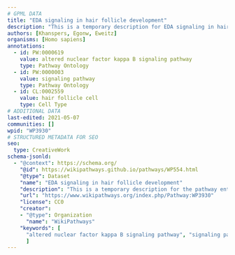 ```yaml
---
# GPML DATA
title: "EDA signaling in hair follicle development"
description: "This is a temporary description for EDA signaling in hair follicle development"
authors: [Khanspers, Egonw, Eweitz]
organisms: [Homo sapiens]
annotations:
  - id: PW:0000619
    value: altered nuclear factor kappa B signaling pathway
    type: Pathway Ontology
  - id: PW:0000003
    value: signaling pathway
    type: Pathway Ontology
  - id: CL:0002559
    value: hair follicle cell
    type: Cell Type
# ADDITIONAL DATA
last-edited: 2021-05-07
communities: []
wpid: "WP3930"
# STRUCTURED METADATA FOR SEO
seo:
  type: CreativeWork
schema-jsonld:
  - "@context": https://schema.org/
    "@id": https://wikipathways.github.io/pathways/WP554.html
    "@type": Dataset
    "name": "EDA signaling in hair follicle development"
    "description": "This is a temporary description for the pathway entitled: EDA signaling in hair follicle development"
    "url": "https://www.wikipathways.org/index.php/Pathway:WP3930"
    "license": CC0
    "creator":
    - "@type": Organization
      "name": "WikiPathways"
    "keywords": [
      "altered nuclear factor kappa B signaling pathway", "signaling pathway", "hair follicle cell",
      ]
---
```

